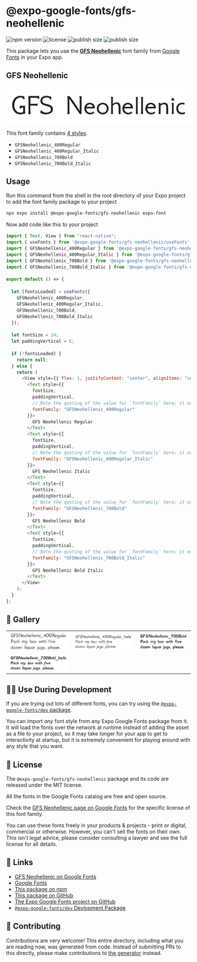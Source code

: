 # @expo-google-fonts/gfs-neohellenic

![npm version](https://flat.badgen.net/npm/v/@expo-google-fonts/gfs-neohellenic)
![license](https://flat.badgen.net/github/license/expo/google-fonts)
![publish size](https://flat.badgen.net/packagephobia/install/@expo-google-fonts/gfs-neohellenic)
![publish size](https://flat.badgen.net/packagephobia/publish/@expo-google-fonts/gfs-neohellenic)

This package lets you use the [**GFS Neohellenic**](https://fonts.google.com/specimen/GFS+Neohellenic) font family from [Google Fonts](https://fonts.google.com/) in your Expo app.

## GFS Neohellenic

![GFS Neohellenic](./font-family.png)

This font family contains [4 styles](#-gallery).

- `GFSNeohellenic_400Regular`
- `GFSNeohellenic_400Regular_Italic`
- `GFSNeohellenic_700Bold`
- `GFSNeohellenic_700Bold_Italic`

## Usage

Run this command from the shell in the root directory of your Expo project to add the font family package to your project

```sh
npx expo install @expo-google-fonts/gfs-neohellenic expo-font
```

Now add code like this to your project

```js
import { Text, View } from "react-native";
import { useFonts } from '@expo-google-fonts/gfs-neohellenic/useFonts';
import { GFSNeohellenic_400Regular } from '@expo-google-fonts/gfs-neohellenic/400Regular';
import { GFSNeohellenic_400Regular_Italic } from '@expo-google-fonts/gfs-neohellenic/400Regular_Italic';
import { GFSNeohellenic_700Bold } from '@expo-google-fonts/gfs-neohellenic/700Bold';
import { GFSNeohellenic_700Bold_Italic } from '@expo-google-fonts/gfs-neohellenic/700Bold_Italic';

export default () => {

  let [fontsLoaded] = useFonts({
    GFSNeohellenic_400Regular, 
    GFSNeohellenic_400Regular_Italic, 
    GFSNeohellenic_700Bold, 
    GFSNeohellenic_700Bold_Italic
  });

  let fontSize = 24;
  let paddingVertical = 6;

  if (!fontsLoaded) {
    return null;
  } else {
    return (
      <View style={{ flex: 1, justifyContent: "center", alignItems: "center" }}>
        <Text style={{
          fontSize,
          paddingVertical,
          // Note the quoting of the value for `fontFamily` here; it expects a string!
          fontFamily: "GFSNeohellenic_400Regular"
        }}>
          GFS Neohellenic Regular
        </Text>
        <Text style={{
          fontSize,
          paddingVertical,
          // Note the quoting of the value for `fontFamily` here; it expects a string!
          fontFamily: "GFSNeohellenic_400Regular_Italic"
        }}>
          GFS Neohellenic Italic
        </Text>
        <Text style={{
          fontSize,
          paddingVertical,
          // Note the quoting of the value for `fontFamily` here; it expects a string!
          fontFamily: "GFSNeohellenic_700Bold"
        }}>
          GFS Neohellenic Bold
        </Text>
        <Text style={{
          fontSize,
          paddingVertical,
          // Note the quoting of the value for `fontFamily` here; it expects a string!
          fontFamily: "GFSNeohellenic_700Bold_Italic"
        }}>
          GFS Neohellenic Bold Italic
        </Text>
      </View>
    );
  }
};
```

## 🔡 Gallery


||||
|-|-|-|
|![GFSNeohellenic_400Regular](./400Regular/GFSNeohellenic_400Regular.ttf.png)|![GFSNeohellenic_400Regular_Italic](./400Regular_Italic/GFSNeohellenic_400Regular_Italic.ttf.png)|![GFSNeohellenic_700Bold](./700Bold/GFSNeohellenic_700Bold.ttf.png)||
|![GFSNeohellenic_700Bold_Italic](./700Bold_Italic/GFSNeohellenic_700Bold_Italic.ttf.png)||||


## 👩‍💻 Use During Development

If you are trying out lots of different fonts, you can try using the [`@expo-google-fonts/dev` package](https://github.com/expo/google-fonts/tree/master/font-packages/dev#readme).

You can import _any_ font style from any Expo Google Fonts package from it. It will load the fonts over the network at runtime instead of adding the asset as a file to your project, so it may take longer for your app to get to interactivity at startup, but it is extremely convenient for playing around with any style that you want.


## 📖 License

The `@expo-google-fonts/gfs-neohellenic` package and its code are released under the MIT license.

All the fonts in the Google Fonts catalog are free and open source.

Check the [GFS Neohellenic page on Google Fonts](https://fonts.google.com/specimen/GFS+Neohellenic) for the specific license of this font family.

You can use these fonts freely in your products & projects - print or digital, commercial or otherwise. However, you can't sell the fonts on their own. This isn't legal advice, please consider consulting a lawyer and see the full license for all details.

## 🔗 Links

- [GFS Neohellenic on Google Fonts](https://fonts.google.com/specimen/GFS+Neohellenic)
- [Google Fonts](https://fonts.google.com/)
- [This package on npm](https://www.npmjs.com/package/@expo-google-fonts/gfs-neohellenic)
- [This package on GitHub](https://github.com/expo/google-fonts/tree/master/font-packages/gfs-neohellenic)
- [The Expo Google Fonts project on GitHub](https://github.com/expo/google-fonts)
- [`@expo-google-fonts/dev` Devlopment Package](https://github.com/expo/google-fonts/tree/master/font-packages/dev)

## 🤝 Contributing

Contributions are very welcome! This entire directory, including what you are reading now, was generated from code. Instead of submitting PRs to this directly, please make contributions to [the generator](https://github.com/expo/google-fonts/tree/master/packages/generator) instead.
